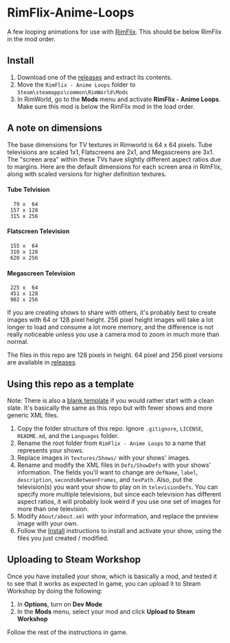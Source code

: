 # RimFlix-Anime-Loops
A few looping animations for use with [RimFlix](https://github.com/ritsu/RimFlix). This should be below RimFlix in the mod order.

## Install
1. Download one of the [releases](https://github.com/ritsu/RimFlix-Anime-Loops/releases) and extract its contents.
2. Move the `RimFlix - Anime Loops` folder to `Steam\steamapps\common\RimWorld\Mods`
3. In RimWorld, go to the **Mods** menu and activate **RimFlix - Anime Loops**.
Make sure this mod is below the RimFlix mod in the load order.

## A note on dimensions
The base dimensions for TV textures in Rimworld is 64 x 64 pixels. Tube televisions are scaled 1x1, Flatscreens are 2x1, and Megascreens are 3x1. The "screen area" within these TVs have slightly different aspect ratios due to margins. Here are the default dimensions for each screen area in RimFlix, along with scaled versions for higher definition textures.

#### Tube Telvision
      79 x  64
     157 x 128
     315 x 256
    
#### Flatscreen Television
     155 x  64
     310 x 128
     620 x 256
    
#### Megascreen Television
     225 x  64
     451 x 128
     902 x 256

If you are creating shows to share with others, it's probably best to create images with 64 or 128 pixel height. 256 pixel height images will take a lot longer to load and consume a lot more memory, and the difference is not really noticeable unless you use a camera mod to zoom in much more than normal.

The files in this repo are 128 pixels in height. 64 pixel and 256 pixel versions are available in [releases](https://github.com/ritsu/RimFlix-Anime-Loops/releases).

## Using this repo as a template
Note: There is also a [blank template](https://github.com/ritsu/RimFlix-Template) if you would rather start with a clean slate. It's basically the same as this repo but with fewer shows and more generic XML files.

1. Copy the folder structure of this repo. Ignore `.gitignore`, `LICENSE`, `README.md`, and the `Languages` folder.
2. Rename the root folder from `RimFlix - Anime Loops` to a name that represents your shows.
3. Replace images in `Textures/Shows/` with your shows' images.
4. Rename and modify the XML files in `Defs/ShowDefs` with your shows' information. The fields you'll want to change are `defName`, `label`, `description`, `secondsBetweenFrames`, and `texPath`. Also, put the television(s) you want your show to play on in `televisionDefs`. You can specify more multiple televisions, but since each television has different aspect ratios, it will probably look weird if you use one set of images for more than one television.
5. Modify `About/about.xml` with your information, and replace the preview image with your own.
6. Follow the [Install](#install) instructions to install and activate your show, using the files you just created / modified. 

## Uploading to Steam Workshop
Once you have installed your show, which is basically a mod, and tested it to see that it works as expected in game, you can upload it to Steam Workshop by doing the following:

1. In **Options**, turn on **Dev Mode** 
2. In the **Mods** menu, select your mod and click **Upload to Steam Workshop**

Follow the rest of the instructions in game.

